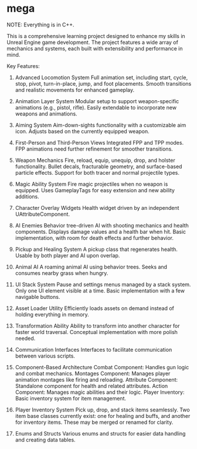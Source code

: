 # mega

NOTE: Everything is in C++.

This is a comprehensive learning project designed to enhance my skills in Unreal Engine game development. The project features a wide array of mechanics and systems, each built with extensibility and performance in mind.

Key Features:
1. Advanced Locomotion System
    Full animation set, including start, cycle, stop, pivot, turn-in-place, jump, and foot placements.
    Smooth transitions and realistic movements for enhanced gameplay.

2. Animation Layer System
    Modular setup to support weapon-specific animations (e.g., pistol, rifle).
    Easily extendable to incorporate new weapons and animations.

3. Aiming System
    Aim-down-sights functionality with a customizable aim icon.
    Adjusts based on the currently equipped weapon.

4. First-Person and Third-Person Views
    Integrated FPP and TPP modes.
    FPP animations need further refinement for smoother transitions.

5. Weapon Mechanics
    Fire, reload, equip, unequip, drop, and holster functionality.
    Bullet decals, fracturable geometry, and surface-based particle effects.
    Support for both tracer and normal projectile types.

6. Magic Ability System
    Fire magic projectiles when no weapon is equipped.
    Uses GameplayTags for easy extension and new ability additions.

7. Character Overlay Widgets
    Health widget driven by an independent UAttributeComponent.

8. AI Enemies
    Behavior tree-driven AI with shooting mechanics and health components.
    Displays damage values and a health bar when hit.
    Basic implementation, with room for death effects and further behavior.

9. Pickup and Healing System
    A pickup class that regenerates health.
    Usable by both player and AI upon overlap.

10. Animal AI
    A roaming animal AI using behavior trees.
    Seeks and consumes nearby grass when hungry.

11. UI Stack System
    Pause and settings menus managed by a stack system.
    Only one UI element visible at a time.
    Basic implementation with a few navigable buttons.

12. Asset Loader Utility
    Efficiently loads assets on demand instead of holding everything in memory.

13. Transformation Ability
    Ability to transform into another character for faster world traversal.
    Conceptual implementation with more polish needed.

14. Communication Interfaces
    Interfaces to facilitate communication between various scripts.

15. Component-Based Architecture
    Combat Component: Handles gun logic and combat mechanics.
    Montages Component: Manages player animation montages like firing and reloading.
    Attribute Component: Standalone component for health and related attributes.
    Action Component: Manages magic abilities and their logic.
    Player Inventory: Basic inventory system for item management.

16. Player Inventory System
    Pick up, drop, and stack items seamlessly.
    Two item base classes currently exist: one for healing and buffs, and another for inventory items. These may be merged or renamed for clarity.

17. Enums and Structs
    Various enums and structs for easier data handling and creating data tables.
